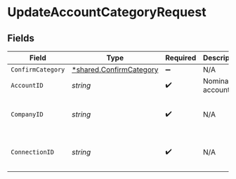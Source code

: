 # UpdateAccountCategoryRequest


## Fields

| Field                                                             | Type                                                              | Required                                                          | Description                                                       | Example                                                           |
| ----------------------------------------------------------------- | ----------------------------------------------------------------- | ----------------------------------------------------------------- | ----------------------------------------------------------------- | ----------------------------------------------------------------- |
| `ConfirmCategory`                                                 | [*shared.ConfirmCategory](../../models/shared/confirmcategory.md) | :heavy_minus_sign:                                                | N/A                                                               |                                                                   |
| `AccountID`                                                       | *string*                                                          | :heavy_check_mark:                                                | Nominal account id                                                |                                                                   |
| `CompanyID`                                                       | *string*                                                          | :heavy_check_mark:                                                | N/A                                                               | 8a210b68-6988-11ed-a1eb-0242ac120002                              |
| `ConnectionID`                                                    | *string*                                                          | :heavy_check_mark:                                                | N/A                                                               | 2e9d2c44-f675-40ba-8049-353bfcb5e171                              |